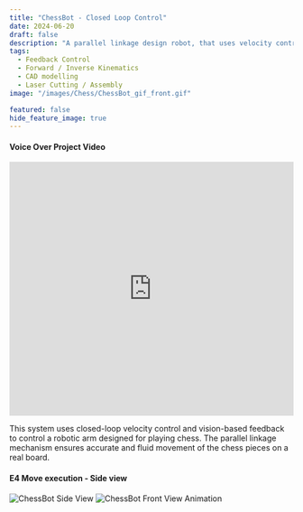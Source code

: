 ```yaml
---
title: "ChessBot - Closed Loop Control"
date: 2024-06-20
draft: false
description: "A parallel linkage design robot, that uses velocity control to play chess!"
tags:
  - Feedback Control 
  - Forward / Inverse Kinematics 
  - CAD modelling
  - Laser Cutting / Assembly
image: "/images/Chess/ChessBot_gif_front.gif"

featured: false
hide_feature_image: true
---
```

#### Voice Over Project Video 
<iframe width="100%" height="450" 
  src="https://www.youtube.com/embed/Llkglyc_V0Q" 
  title="ChessBot Video Demo" 
  frameborder="0" 
  allow="accelerometer; autoplay; clipboard-write; encrypted-media; gyroscope; picture-in-picture" 
  allowfullscreen>
</iframe>

This system uses closed-loop velocity control and vision-based feedback to control a robotic arm designed for playing chess. The parallel linkage mechanism ensures accurate and fluid movement of the chess pieces on a real board.

#### E4 Move execution - Side view 
<img src="/images/Chess/ChessBot_gif_side.gif" alt="ChessBot Side View" class="slide-img">


<img src="/images/Chess/ChessBot_gif_front.gif" alt="ChessBot Front View Animation" class="slide-img">

